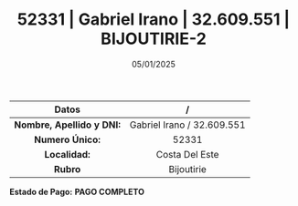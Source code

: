 ﻿---
title: 52331 | Gabriel Irano | 32.609.551 | BIJOUTIRIE-2
date: 05/01/2025
draft: false
tags: ['costa-del-este', 'titular', 'bijoutirie']
---

|          **Datos**          |  /  |
|:---------------------------:|:---:|
| **Nombre, Apellido y DNI:** | Gabriel Irano / 32.609.551 |
|      **Numero Único:**      | 52331 |
|        **Localidad:**       | Costa Del Este |
|          **Rubro**          | Bijoutirie |

**Estado de Pago:** **PAGO COMPLETO**
